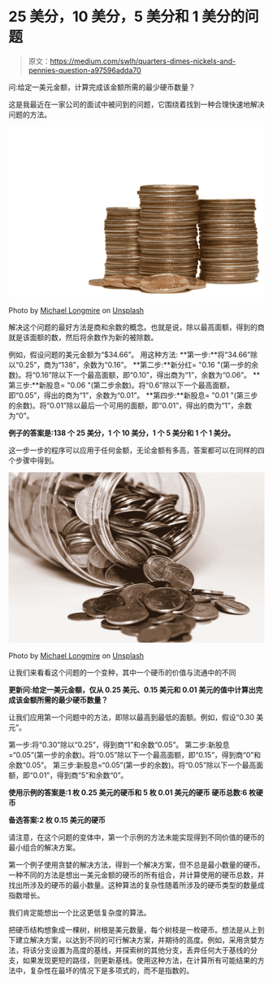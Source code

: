 # 25 美分，10 美分，5 美分和 1 美分的问题

> 原文：<https://medium.com/swlh/quarters-dimes-nickels-and-pennies-question-a97596adda70>

问:给定一美元金额，计算完成该金额所需的最少硬币数量？

这是我最近在一家公司的面试中被问到的问题，它围绕着找到一种合理快速地解决问题的方法。

![](img/8124743ef3219001ef9d90609cfa8a47.png)

Photo by [Michael Longmire](https://unsplash.com/@f7photo?utm_source=medium&utm_medium=referral) on [Unsplash](https://unsplash.com?utm_source=medium&utm_medium=referral)

解决这个问题的最好方法是商和余数的概念。也就是说，除以最高面额，得到的商就是该面额的数，然后将余数作为新的被除数。

例如，假设问题的美元金额为“$34.66”。
用这种方法:
**第一步:**将“34.66”除以“0.25”，商为“138”，余数为“0.16”。
**第二步:**新分红= "0.16 "(第一步的余数)。将“0.16”除以下一个最高面额，即“0.10”，得出商为“1”，余数为“0.06”。
**第三步:**新股息= "0.06 "(第二步余数)。将“0.6”除以下一个最高面额，即“0.05”，得出的商为“1”，余数为“0.01”。
**第四步:**新股息= "0.01 "(第三步的余数)。将“0.01”除以最后一个可用的面额，即“0.01”，得出的商为“1”，余数为“0”。

**例子的答案是:138 个 25 美分，1 个 10 美分，1 个 5 美分和 1 个 1 美分。**

这一步一步的程序可以应用于任何金额，无论金额有多高，答案都可以在同样的四个步骤中得到。

![](img/802d72e281a7514f4e23884cb3c6bd82.png)

Photo by [Michael Longmire](https://unsplash.com/photos/dD46Zl-mfWQ?utm_source=unsplash&utm_medium=referral&utm_content=creditCopyText) on [Unsplash](https://unsplash.com/search/photos/coins?utm_source=unsplash&utm_medium=referral&utm_content=creditCopyText)

让我们来看看这个问题的一个变种，其中一个硬币的价值与流通中的不同

**更新问:给定一美元金额，仅从 0.25 美元、0.15 美元和 0.01 美元的值中计算出完成该金额所需的最少硬币数量？**

让我们应用第一个问题中的方法，即除以最高到最低的面额。例如，假设“0.30 美元”。

第一步:将“0.30”除以“0.25”，得到商“1”和余数“0.05”。
第二步:新股息=“0.05”(第一步的余数)。将“0.05”除以下一个最高面额，即“0.15”，得到商“0”和余数“0.05”。
第三步:新股息=“0.05”(第一步的余数)。将“0.05”除以下一个最高面额，即“0.01”，得到商“5”和余数“0”。

**使用示例的答案是:1 枚 0.25 美元的硬币和 5 枚 0.01 美元的硬币
硬币总数:6 枚硬币**

**备选答案:2 枚 0.15 美元的硬币**

请注意，在这个问题的变体中，第一个示例的方法未能实现得到不同价值的硬币的最小组合的解决方案。

第一个例子使用贪婪的解决方法，得到一个解决方案，但不总是最小数量的硬币。一种不同的方法是想出一美元金额的硬币的所有组合，并计算使用的硬币总数，并找出所涉及的硬币的最小数量。这种算法的复杂性随着所涉及的硬币类型的数量成指数增长。

我们肯定能想出一个比这更低复杂度的算法。

把硬币结构想象成一棵树，树根是美元数量，每个树枝是一枚硬币。想法是从上到下建立解决方案，以达到不同的可行解决方案，并期待的高度。例如，采用贪婪方法，将该分支设置为高度的基线，并探索树的其他分支，丢弃任何大于基线的分支，如果发现更短的路径，则更新基线。使用这种方法，在计算所有可能结果的方法中，复杂性在最坏的情况下是多项式的，而不是指数的。